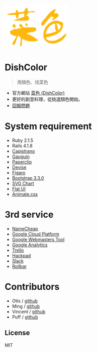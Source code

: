 
![Alt text](https://raw.githubusercontent.com/Fool-Stack-Rangers/DishColor/master/public/images/yellow-logo.png "菜色")


# DishColor
> 用顏色、找菜色
- 官方網站 [菜色 (DishColor) ](http://dishcolor.com/)
- 更好的創意料理，從挑選顏色開始。
- [回報問題](https://github.com/Fool-Stack-Rangers/DishColor/issues)

# System requirement
- Ruby 2.1.5
- Rails 4.1.8
- [Capistrano](https://github.com/capistrano/capistrano)
- [Gauguin](https://github.com/LunarLogic/gauguin)
- [Paperclip](https://github.com/thoughtbot/paperclip)
- [Devise](https://github.com/plataformatec/devise)
- [Figaro](https://github.com/laserlemon/figaro)
- [Bootstrap 3.3.0](http://getbootstrap.com/)
- [SVG Chart](http://codepen.io/githiro/pen/ICfFE)
- [Flat UI](http://designmodo.github.io/Flat-UI/)
- [Animate.css](http://daneden.github.io/animate.css/)

# 3rd service
- [NameCheap](https://www.namecheap.com/)
- [Google Cloud Platform](https://cloud.google.com/)
- [Google Webmasters Tool](https://www.google.com/webmasters/tools/)
- [Google Analytics](https://www.google.com/analytics/web/)
- [Trello](https://trello.com/)
- [Hackpad](https://hackpad.com/)
- [Slack](https://slack.com/)
- [Rollbar](https://rollbar.com/)

# Contributors
- Otis    / [github](https://github.com/AnNOtis)
- Ming    / [github](https://github.com/viflin)
- Vincent / [github](https://github.com/dangjlin)
- Puff    / [github](https://github.com/puff-tw)

License
-------
MIT
